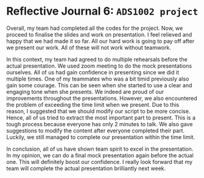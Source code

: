 # Reflective Journal 6: `ADS1002 project `<br>

Overall, my team had completed all the codes for the project. Now, we proceed to finalise the slides and work on presentation. I feel relieved and happy that we had made it so far. All our hard work is going to pay off after we present our work. All of these will not work without teamwork.

In this context, my team had agreed to do multiple rehearsals before the actual presentation. We used zoom meeting to do the mock presentations ourselves. All of us had gain confidence in presenting since we did it multiple times. One of my teammates who was a bit timid previously also gain some courage. This can be seen when she started to use a clear and engaging tone when she presents. We indeed are proud of our improvements throughout the presentations. However, we also encountered the problem of exceeding the time limit when we present. Due to this reason, I suggested that we should modify our script to be more concise. Hence, all of us tried to extract the most important part to present. This is a tough process because everyone has only 2 minutes to talk. We also gave suggestions to modify the content after everyone completed their part. Luckily, we still managed to complete our presentation within the time limit. 

In conclusion, all of us have shown team spirit to excel in the presentation. In my opinion, we can do a final mock presentation again before the actual one. This will definitely boost our confidence. I really look forward that my team will complete the actual presentation brilliantly next week.
